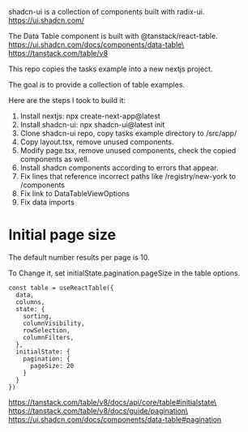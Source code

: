shadcn-ui is a collection of components built with radix-ui.\
https://ui.shadcn.com/

The Data Table component is built with @tanstack/react-table.\
https://ui.shadcn.com/docs/components/data-table\
https://tanstack.com/table/v8

This repo copies the tasks example into a new nextjs project.

The goal is to provide a collection of table examples.

Here are the steps I took to build it:
1. Install nextjs: npx create-next-app@latest
2. Install shadcn-ui: npx shadcn-ui@latest init
3. Clone shadcn-ui repo, copy tasks example directory to /src/app/
4. Copy layout.tsx, remove unused components.
5. Modify page.tsx, remove unused components, check the copied components as well.
6. Install shadcn components according to errors that appear.
7. Fix lines that reference incorrect paths like /registry/new-york to /components
8. Fix link to DataTableViewOptions
9. Fix data imports

# Initial page size
The default number results per page is 10.

To Change it, set initialState.pagination.pageSize in the table options.
```
const table = useReactTable({
  data,
  columns,
  state: {
    sorting,
    columnVisibility,
    rowSelection,
    columnFilters,
  },
  initialState: {
    pagination: {
      pageSize: 20
    }
  }
})
```
https://tanstack.com/table/v8/docs/api/core/table#initialstate\
https://tanstack.com/table/v8/docs/guide/pagination\
https://ui.shadcn.com/docs/components/data-table#pagination
